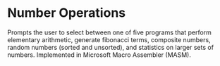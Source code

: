 # Number Operations
Prompts the user to select between one of five programs that perform elementary arithmetic, generate fibonacci terms, composite numbers, random numbers (sorted and unsorted), and statistics on larger sets of numbers. Implemented in Microsoft Macro Assembler (MASM).
